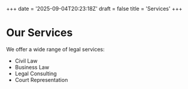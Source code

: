 +++
date = '2025-09-04T20:23:18Z'
draft = false
title = 'Services'
+++

# Our Services

We offer a wide range of legal services:

- Civil Law
- Business Law
- Legal Consulting
- Court Representation
